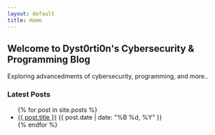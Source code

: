 ```yaml
---
layout: default
title: Home
---
```


<div class="home">
  <h2>Welcome to Dyst0rti0n's Cybersecurity & Programming Blog</h2>
  <p>Exploring advancedments of cybersecurity, programming, and more..</p>

  <h3>Latest Posts</h3>
  <ul>
    {% for post in site.posts %}
      <li>
        <a href="{{ post.url }}">{{ post.title }}</a>
        <span>{{ post.date | date: "%B %d, %Y" }}</span>
      </li>
    {% endfor %}
  </ul>
</div>
